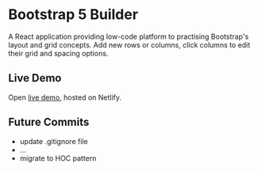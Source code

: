 # Bootstrap 5 Builder

A React application providing low-code platform to practising Bootstrap's layout and grid concepts. Add new rows or columns, click columns to edit their grid and spacing options.

## Live Demo

Open [live demo](https://bootstrap-builder.netlify.app/), hosted on Netlify.

## Future Commits

* update .gitignore file
* ...
* migrate to HOC pattern